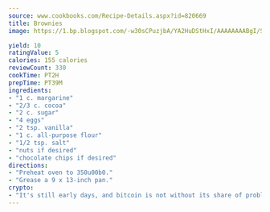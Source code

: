 ```yaml
---
source: www.cookbooks.com/Recipe-Details.aspx?id=820669
title: Brownies
image: https://1.bp.blogspot.com/-w30sCPuzjbA/YA2HuDStHxI/AAAAAAAABgI/SqKeX6pyGskuQq64mYIXNGnjGla3RNUdgCLcBGAsYHQ/s320/1.png

yield: 10
ratingValue: 5
calories: 155 calories
reviewCount: 330
cookTime: PT2H
prepTime: PT39M
ingredients:
- "1 c. margarine"
- "2/3 c. cocoa"
- "2 c. sugar"
- "4 eggs"
- "2 tsp. vanilla"
- "1 c. all-purpose flour"
- "1/2 tsp. salt"
- "nuts if desired"
- "chocolate chips if desired"
directions:
- "Preheat oven to 350u00b0."
- "Grease a 9 x 13-inch pan."
crypto:
- "It's still early days, and bitcoin is not without its share of problems."
---
```

